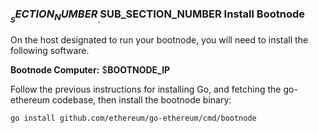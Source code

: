 
### $__SECTION_NUMBER__.$__SUB_SECTION_NUMBER__ Install Bootnode

On the host designated to run your bootnode, you will need to install the 
following software.

**Bootnode Computer:** $__BOOTNODE_IP__

Follow the previous instructions for installing Go, and fetching the go-ethereum
codebase, then install the bootnode binary:

```bash
go install github.com/ethereum/go-ethereum/cmd/bootnode
```
